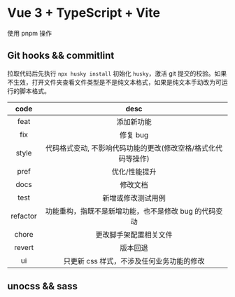 # Vue 3 + TypeScript + Vite

使用 pnpm 操作

## Git hooks && commitlint

拉取代码后先执行 `npx husky install` 初始化 `husky`，激活 git 提交的校验。如果不生效，打开文件夹查看文件类型是不是纯文本格式，如果是纯文本手动改为可运行的脚本格式。

|   code   |                             desc                              |
| :------: | :-----------------------------------------------------------: |
|   feat   |                          添加新功能                           |
|   fix    |                           修复 bug                            |
|  style   | 代码格式变动, 不影响代码功能的更改(修改空格/格式化代码等操作) |
|   pref   |                         优化/性能提升                         |
|   docs   |                           修改文档                            |
|   test   |                      新增或修改测试用例                       |
| refactor |     功能重构，指既不是新增功能，也不是修改 bug 的代码变动     |
|  chore   |                    更改脚手架配置相关文件                     |
|  revert  |                           版本回退                            |
|    ui    |           只更新 css 样式，不涉及任何业务功能的修改           |

## unocss && sass
